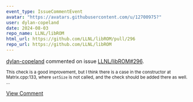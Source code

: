 ```yaml
---
event_type: IssueCommentEvent
avatar: "https://avatars.githubusercontent.com/u/12700975?"
user: dylan-copeland
date: 2024-08-03
repo_name: LLNL/libROM
html_url: https://github.com/LLNL/libROM/pull/296
repo_url: https://github.com/LLNL/libROM
---
```


<a href='https://github.com/dylan-copeland' target='_blank'>dylan-copeland</a> commented on issue <a href='https://github.com/LLNL/libROM/pull/296' target='_blank'>LLNL/libROM#296</a>.

<small>This check is a good improvement, but I think there is a case in the constructor at Matrix.cpp:133, where `setSize` is not called, and the check should be added there as well. ...</small>

<a href='https://github.com/LLNL/libROM/pull/296' target='_blank'>View Comment</a>